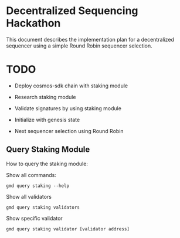 Decentralized Sequencing Hackathon
==================================


This document describes the implementation plan for a decentralized sequencer
using a simple Round Robin sequencer selection.

TODO
====

* Deploy cosmos-sdk chain with staking module

* Research staking module

* Validate signatures by using staking module

* Initialize with genesis state

* Next sequencer selection using Round Robin

## Query Staking Module
How to query the staking module:

Show all commands:
```
gmd query staking --help
```
Show all validators
```
gmd query staking validators
```
Show specific validator
```
gmd query staking validator [validator address]
```
